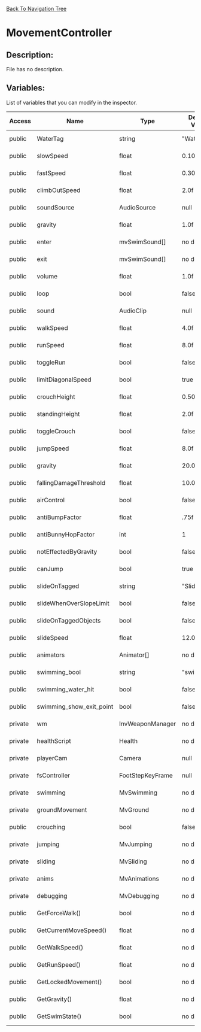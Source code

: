 [Back To Navigation Tree](https://wesleywh.github.io/GameDevRepo/docs/navigation.html)
# MovementController

## Description:
File has no description.

## Variables:
List of variables that you can modify in the inspector.

|Access|Name|Type|Default Value|Description|
|---|---|---|---|---|
|public|WaterTag|string|"Water"|No description.|
|public|slowSpeed|float|0.10f|No description.|
|public|fastSpeed|float|0.30f|No description.|
|public|climbOutSpeed|float|2.0f|No description.|
|public|soundSource|AudioSource|null|No description.|
|public|gravity|float|1.0f|No description.|
|public|enter|mvSwimSound[]|no default|No description.|
|public|exit|mvSwimSound[]|no default|No description.|
|public|volume|float|1.0f|No description.|
|public|loop|bool|false|No description.|
|public|sound|AudioClip|null|No description.|
|public|walkSpeed|float|4.0f|No description.|
|public|runSpeed|float|8.0f|No description.|
|public|toggleRun|bool|false|No description.|
|public|limitDiagonalSpeed|bool|true|No description.|
|public|crouchHeight|float|0.50f|No description.|
|public|standingHeight|float|2.0f|No description.|
|public|toggleCrouch|bool|false|No description.|
|public|jumpSpeed|float|8.0f|No description.|
|public|gravity|float|20.0f|No description.|
|public|fallingDamageThreshold|float|10.0f|No description.|
|public|airControl|bool|false|No description.|
|public|antiBumpFactor|float|.75f|No description.|
|public|antiBunnyHopFactor|int|1|No description.|
|public|notEffectedByGravity|bool|false|No description.|
|public|canJump|bool|true|No description.|
|public|slideOnTagged|string|"Slide"|No description.|
|public|slideWhenOverSlopeLimit|bool|false|No description.|
|public|slideOnTaggedObjects|bool|false|No description.|
|public|slideSpeed|float|12.0f|No description.|
|public|animators|Animator[]|no default|No description.|
|public|swimming_bool|string|"swimming"|No description.|
|public|swimming_water_hit|bool|false|No description.|
|public|swimming_show_exit_point|bool|false|No description.|
|private|wm|InvWeaponManager|no default|No description.|
|private|healthScript|Health|no default|No description.|
|private|playerCam|Camera|null|No description.|
|private|fsController|FootStepKeyFrame|null|No description.|
|private|swimming|MvSwimming|no default|No description.|
|private|groundMovement|MvGround|no default|No description.|
|public|crouching|bool|false|No description.|
|private|jumping|MvJumping|no default|No description.|
|private|sliding|MvSliding|no default|No description.|
|private|anims|MvAnimations|no default|No description.|
|private|debugging|MvDebugging|no default|No description.|
|public|GetForceWalk()|bool|no default|No description.|
|public|GetCurrentMoveSpeed()|float|no default|No description.|
|public|GetWalkSpeed()|float|no default|No description.|
|public|GetRunSpeed()|float|no default|No description.|
|public|GetLockedMovement()|bool|no default|No description.|
|public|GetGravity()|float|no default|No description.|
|public|GetSwimState()|bool|no default|No description.|
